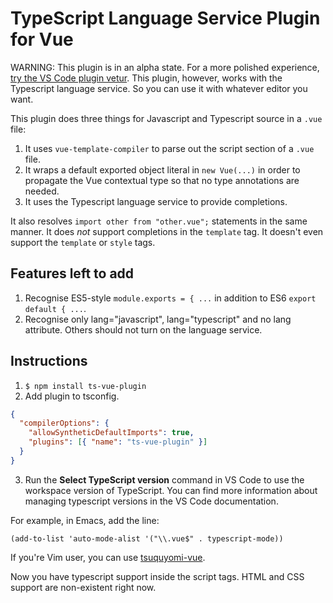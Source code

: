 # TypeScript Language Service Plugin for Vue

WARNING: This plugin is in an alpha state. For a more polished
experience,
[try the VS Code plugin vetur](https://marketplace.visualstudio.com/items?itemName=octref.vetur).
This plugin, however, works with the Typescript language service. So
you can use it with whatever editor you want.

This plugin does three things for Javascript and Typescript source in a `.vue` file:

1. It uses `vue-template-compiler` to parse out the script section of a `.vue` file.
2. It wraps a default exported object literal in `new Vue(...)` in order to propagate the Vue contextual type so that no type annotations are needed.
3. It uses the Typescript language service to provide completions.

It also resolves `import other from "other.vue";` statements in the same manner.
It does *not* support completions in the `template` tag. It doesn't
even support the `template` or `style` tags.

## Features left to add

1. Recognise ES5-style `module.exports = { ...` in addition to ES6 `export default { ...`.
2. Recognise only lang="javascript", lang="typescript" and no lang attribute. Others should not turn on the language service.

## Instructions

1. `$ npm install ts-vue-plugin`
2. Add plugin to tsconfig.

```json
{
  "compilerOptions": {
    "allowSyntheticDefaultImports": true,
    "plugins": [{ "name": "ts-vue-plugin" }]
  }
}
```

3. Run the **Select TypeScript version** command in VS Code to use the workspace version of TypeScript. You can find more information about managing typescript versions in the VS Code documentation.

For example, in Emacs, add the line:

```elisp
(add-to-list 'auto-mode-alist '("\\.vue$" . typescript-mode))
```

If you're Vim user, you can use [tsuquyomi-vue](https://github.com/Quramy/tsuquyomi-vue).

Now you have typescript support inside the script tags. HTML and CSS support are non-existent right now.
